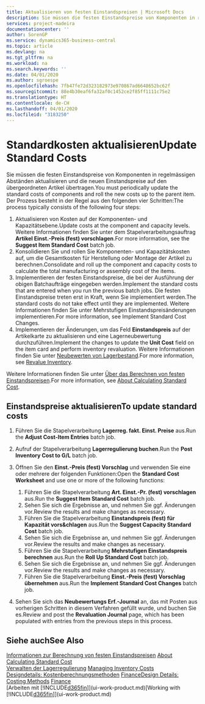 ```yaml
---
title: Aktualisieren von festen Einstandspreisen | Microsoft Docs
description: Sie müssen die festen Einstandspreise von Komponenten in regelmässigen Abständen aktualisieren und die neuen Einstandspreise auf den übergeordneten Artikel übertragen.
services: project-madeira
documentationcenter: ''
author: SorenGP
ms.service: dynamics365-business-central
ms.topic: article
ms.devlang: na
ms.tgt_pltfrm: na
ms.workload: na
ms.search.keywords: ''
ms.date: 04/01/2020
ms.author: sgroespe
ms.openlocfilehash: 7fb47fe72d323182973e970867ad6648652bc62f
ms.sourcegitcommit: 88e4b30eaf6fa32af0c1452ce2f85ff1111c75e2
ms.translationtype: HT
ms.contentlocale: de-CH
ms.lasthandoff: 04/01/2020
ms.locfileid: "3183250"
---
```

# <a name="update-standard-costs"></a><span data-ttu-id="c6344-103">Standardkosten aktualisieren</span><span class="sxs-lookup"><span data-stu-id="c6344-103">Update Standard Costs</span></span>
<span data-ttu-id="c6344-104">Sie müssen die festen Einstandspreise von Komponenten in regelmässigen Abständen aktualisieren und die neuen Einstandspreise auf den übergeordneten Artikel übertragen.</span><span class="sxs-lookup"><span data-stu-id="c6344-104">You must periodically update the standard costs of components and roll the new costs up to the parent item.</span></span> <span data-ttu-id="c6344-105">Der Prozess besteht in der Regel aus den folgenden vier Schritten:</span><span class="sxs-lookup"><span data-stu-id="c6344-105">The process typically consists of the following four steps:</span></span>  

1.  <span data-ttu-id="c6344-106">Aktualisieren von Kosten auf der Komponenten- und Kapazitätsebene.</span><span class="sxs-lookup"><span data-stu-id="c6344-106">Update costs at the component and capacity levels.</span></span> <span data-ttu-id="c6344-107">Weitere Informationen finden Sie unter dem Stapelverarbeitungsauftrag **Artikel Einst.-Preis (fest) vorschlagen**.</span><span class="sxs-lookup"><span data-stu-id="c6344-107">For more information, see the **Suggest Item Standard Cost** batch job.</span></span>  
2.  <span data-ttu-id="c6344-108">Konsolidieren Sie und rollen Sie Komponenten- und Kapazitätskosten auf, um die Gesamtkosten für Herstellung oder Montage der Artikel zu berechnen.</span><span class="sxs-lookup"><span data-stu-id="c6344-108">Consolidate and roll up the component and capacity costs to calculate the total manufacturing or assembly cost of the items.</span></span>  
3.  <span data-ttu-id="c6344-109">Implementieren der festen Einstandspreise, die bei der Ausführung der obigen Batchaufträge eingegeben werden.</span><span class="sxs-lookup"><span data-stu-id="c6344-109">Implement the standard costs that are entered when you run the previous batch jobs.</span></span> <span data-ttu-id="c6344-110">Die festen Einstandspreise treten erst in Kraft, wenn Sie implementiert werden.</span><span class="sxs-lookup"><span data-stu-id="c6344-110">The standard costs do not take effect until they are implemented.</span></span> <span data-ttu-id="c6344-111">Weitere Informationen finden Sie unter Mehrstufigen Einstandspreisänderungen implementieren.</span><span class="sxs-lookup"><span data-stu-id="c6344-111">For more information, see Implement Standard Cost Changes.</span></span>  
4.  <span data-ttu-id="c6344-112">Implementieren der Änderungen, um das Feld **Einstandspreis** auf der Artikelkarte zu aktualisieren und eine Lagerneubewertung durchzuführen.</span><span class="sxs-lookup"><span data-stu-id="c6344-112">Implement the changes to update the **Unit Cost** field on the item card and perform inventory revaluation.</span></span> <span data-ttu-id="c6344-113">Weitere Informationen finden Sie unter [Neubewerten von Lagerbestand](inventory-how-revalue-inventory.md).</span><span class="sxs-lookup"><span data-stu-id="c6344-113">For more information, see [Revalue Inventory](inventory-how-revalue-inventory.md).</span></span>  

<span data-ttu-id="c6344-114">Weitere Informationen finden Sie unter [Über das Berechnen von festen Einstandspreisen](finance-about-calculating-standard-cost.md).</span><span class="sxs-lookup"><span data-stu-id="c6344-114">For more information, see [About Calculating Standard Cost](finance-about-calculating-standard-cost.md).</span></span>  
## <a name="to-update-standard-costs"></a><span data-ttu-id="c6344-115">Einstandspreise aktualisieren</span><span class="sxs-lookup"><span data-stu-id="c6344-115">To update standard costs</span></span>  
1.  <span data-ttu-id="c6344-116">Führen Sie die Stapelverarbeitung **Lagerreg. fakt. Einst. Preise** aus.</span><span class="sxs-lookup"><span data-stu-id="c6344-116">Run the **Adjust Cost-Item Entries** batch job.</span></span>  
2.  <span data-ttu-id="c6344-117">Aufruf der Stapelverarbeitung **Lagerregulierung buchen**.</span><span class="sxs-lookup"><span data-stu-id="c6344-117">Run the **Post Inventory Cost to G/L** batch job.</span></span>  
3.  <span data-ttu-id="c6344-118">Öffnen Sie den **Einst.-Preis (fest) Vorschlag** und verwenden Sie eine oder mehrere der folgenden Funktionen:</span><span class="sxs-lookup"><span data-stu-id="c6344-118">Open the **Standard Cost Worksheet** and use one or more of the following functions:</span></span>  

    1.  <span data-ttu-id="c6344-119">Führen Sie die Stapelverarbeitung **Art. Einst.-Pr. (fest) vorschlagen** aus.</span><span class="sxs-lookup"><span data-stu-id="c6344-119">Run the **Suggest Item Standard Cost** batch job.</span></span>  
    2.  <span data-ttu-id="c6344-120">Sehen Sie sich die Ergebnisse an, und nehmen Sie ggf. Änderungen vor.</span><span class="sxs-lookup"><span data-stu-id="c6344-120">Review the results and make changes as necessary.</span></span>  
    3.  <span data-ttu-id="c6344-121">Führen Sie die Stapelverarbeitung **Einstandspreis (fest) für Kapazität vors&chlagen** aus.</span><span class="sxs-lookup"><span data-stu-id="c6344-121">Run the **Suggest Capacity Standard Cost** batch job.</span></span>  
    4.  <span data-ttu-id="c6344-122">Sehen Sie sich die Ergebnisse an, und nehmen Sie ggf. Änderungen vor.</span><span class="sxs-lookup"><span data-stu-id="c6344-122">Review the results and make changes as necessary.</span></span>
    5. <span data-ttu-id="c6344-123">Führen Sie die Stapelverarbeitung **Mehrstufigen Einstandspreis berechnen** aus.</span><span class="sxs-lookup"><span data-stu-id="c6344-123">Run the **Roll Up Standard Cost** batch job.</span></span>
    6.  <span data-ttu-id="c6344-124">Sehen Sie sich die Ergebnisse an, und nehmen Sie ggf. Änderungen vor.</span><span class="sxs-lookup"><span data-stu-id="c6344-124">Review the results and make changes as necessary.</span></span>
    7.  <span data-ttu-id="c6344-125">Führen Sie die Stapelverarbeitung **Einst.-Preis (fest) Vorschlag übernehmen** aus.</span><span class="sxs-lookup"><span data-stu-id="c6344-125">Run the **Implement Standard Cost Changes** batch job.</span></span>  
4.  <span data-ttu-id="c6344-126">Sehen Sie sich das  **Neubewertungs Erf.-Journal** an, das mit Posten aus vorherigen Schritten in diesem Verfahren gefüllt wurde, und buchen Sie es.</span><span class="sxs-lookup"><span data-stu-id="c6344-126">Review and post the **Revaluation Journal** page, which has been populated with entries from the previous steps in this process.</span></span>  

## <a name="see-also"></a><span data-ttu-id="c6344-127">Siehe auch</span><span class="sxs-lookup"><span data-stu-id="c6344-127">See Also</span></span>  
 <span data-ttu-id="c6344-128">[Informationen zur Berechnung von festen Einstandspreisen](finance-about-calculating-standard-cost.md) </span><span class="sxs-lookup"><span data-stu-id="c6344-128">[About Calculating Standard Cost](finance-about-calculating-standard-cost.md) </span></span>  
 <span data-ttu-id="c6344-129">[Verwalten der Lagerregulierung](finance-manage-inventory-costs.md) </span><span class="sxs-lookup"><span data-stu-id="c6344-129">[Managing Inventory Costs](finance-manage-inventory-costs.md) </span></span>  
 <span data-ttu-id="c6344-130">[Designdetails: Kostenberechnungsmethoden](design-details-costing-methods.md) [Finance](finance.md)</span><span class="sxs-lookup"><span data-stu-id="c6344-130">[Design Details: Costing Methods](design-details-costing-methods.md) [Finance](finance.md)</span></span>  
 <span data-ttu-id="c6344-131">[Arbeiten mit [!INCLUDE[d365fin](includes/d365fin_md.md)]](ui-work-product.md)</span><span class="sxs-lookup"><span data-stu-id="c6344-131">[Working with [!INCLUDE[d365fin](includes/d365fin_md.md)]](ui-work-product.md)</span></span>  
